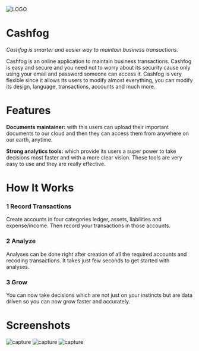![LOGO](https://ramantehlan.github.io/Cashfog/assets/images/other/cashfog_logo_dark.png)

# Cashfog
*Cashfog is smarter and easier way to maintain business transactions.*

Cashfog is an online application to maintain business transactions. Cashfog is easy and secure and you need not to worry about its security cause only using your email and password someone can access it. Cashfog is very flexible since it allows its users to modify almost everything, you can modify its design, language, transactions, accounts and much more. 

# Features

**Documents maintainer:** with this users can upload their important documents to our cloud and then they can access them from anywhere on our earth, anytime.

**Strong analytics tools:** which provide its users a super power to take decisions most faster and with a more clear vision. These tools are very easy to use and they are really effective.

# How It Works

### 1 Record Transactions

Create accounts in four categories ledger, assets, liabilities and expense/income. Then record your transactions in those accounts.

### 2 Analyze

Analyses can be done right after creation of all the required accounts and recoding transactions. It takes just few seconds to get started with analyses.

### 3 Grow

You can now take decisions which are not just on your instincts but are data driven so you can now grow faster and accurately.


# Screenshots

![capture](https://ramantehlan.github.io/Cashfog/assets/images/Capture.JPG)
![capture](https://ramantehlan.github.io/Cashfog/assets/images/Capture2.JPG)
![capture](https://ramantehlan.github.io/Cashfog/assets/images/Capture3.JPG)


